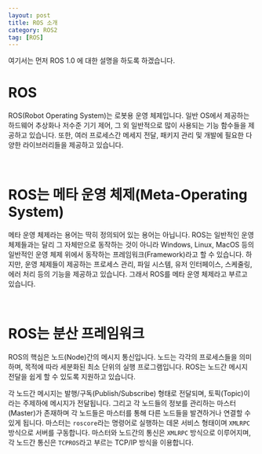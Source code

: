 ```yaml
---
layout: post
title: ROS 소개
category: ROS2
tag: [ROS]
---
```


여기서는 먼저 ROS 1.0 에 대한 설명을 하도록 하겠습니다.

# ROS

ROS(Robot Operating System)는 로봇용 운영 체제입니다. 일반 OS에서 제공하는 하드웨어 추상화나 저수준 기기 제어, 그 외 일반적으로 많이 사용되는 기능 함수들을 제공하고 있습니다. 또한, 여러 프로세스간 메세지 전달, 패키지 관리 및 개발에 필요한 다양한 라이브러리들을 제공하고 있습니다.

<br>

# ROS는 메타 운영 체제(Meta-Operating System)

메타 운영 체제라는 용어는 딱히 정의되어 있는 용어는 아닙니다. ROS는 일반적인 운영 체제들과는 달리 그 자체만으로 동작하는 것이 아니라 Windows, Linux, MacOS 등의 일반적인 운영 체제 위에서 동작하는 프레임워크(Framework)라고 할 수 있습니다. 하지만, 운영 체제들이 제공하는 프로세스 관리, 파일 시스템, 유저 인터페이스, 스케줄링, 에러 처리 등의 기능을 제공하고 있습니다. 그래서 ROS를 메타 운영 체제라고 부르고 있습니다.

<br>

# ROS는 분산 프레임워크

ROS의 핵심은 노드(Node)간의 메시지 통신입니다. 노드는 각각의 프로세스들을 의미하며, 목적에 따라 세분화된 최소 단위의 실행 프로그램입니다. ROS는 노드간 메시지 전달을 쉽게 할 수 있도록 지원하고 있습니다.

각 노드간 메시지는 발행/구독(Publish/Subscribe) 형태로 전달되며, 토픽(Topic)이라는 주제하에 메시지가 전달됩니다. 그리고 각 노드들의 정보를 관리하는 마스터(Master)가 존재하며 각 노드들은 마스터를 통해 다른 노드들을 발견하거나 연결할 수 있게 됩니다. 마스터는 `roscore`라는 명령어로 실행하는 데몬 서비스 형태이며 `XMLRPC` 방식으로 서버를 구동합니다. 마스터와 노드간의 통신은 `XMLRPC` 방식으로 이루어지며, 각 노드간 통신은 `TCPROS`라고 부르는 TCP/IP 방식을 이용합니다.